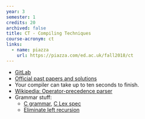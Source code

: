 ```yaml
---
year: 3
semester: 1
credits: 20
archived: false
title: CT - Compiling Techniques
course-acronym: ct
links:
  - name: piazza
    url: https://piazza.com/ed.ac.uk/fall2018/ct
---
```


- [GitLab](https://git.ecdf.ed.ac.uk/cdubach/ct-18-19)
- [Official past papers and solutions](/drive?next=1MkgKYEtwcUjhy0FAERcVshSDPbRXDrm0)
- Your compiler can take up to ten seconds to finish.
- [Wikipedia: Operator-precedence parser](https://en.wikipedia.org/wiki/Operator-precedence_parser)
- Grammar stuff:
  - [C grammar](https://www.lysator.liu.se/c/ANSI-C-grammar-y.html), [C Lex spec](https://www.lysator.liu.se/c/ANSI-C-grammar-l.html)
  - [Eliminate left recursion](https://web.archive.org/web/20180309170702/http://www.csd.uwo.ca/~moreno/CS447/Lectures/Syntax.html/node8.html)
